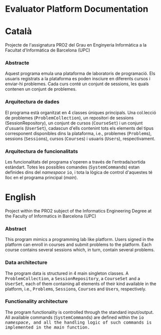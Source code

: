 # Evaluator Platform Documentation
Català
======
Projecte de l'assignatura PRO2 del Grau en Enginyeria Informàtica a la Facultat d'Informàtica de Barcelona (UPC)

### Abstracte

Aquest programa emula una plataforma de laboratoris de programació. Els usuaris registrats a la plataforma es poden
insciure en diferents cursos i enviar-hi problemes. Cada curs conté un conjunt de sessions, les quals contenen un
conjunt de problemes.

### Arquitectura de dades

El programa està organitzat en 4 classes úniques principals. Una col.lecció de problemes (<tt>ProblemCollection</tt>), un
repositori de sessions (SessionRepository), un conjunt de cursos (<tt>CourseSet</tt>) i un conjunt d'usuaris (<tt>UserSet</tt>),
cadascun d'ells contenint tots els elements del tipus corresponent disponibles dins la plataforma, i.e., problemes
(<tt>Problem</tt>s), sessions (<tt>Session</tt>s), cursos (<tt>Course</tt>s) i usuaris (<tt>User</tt>s), respectivament.

### Arquitectura de funcionalitats

Les funcionalitats del programa s'operen a través de l'entrada/sortida estàndart. Totes les possibles comandes (<tt>SystemCommand</tt>s)
estan definides dins del <em>namespace</em> <tt>io</tt>, i tota la lògica de control d'aquestes té lloc en el programa principal (<em>main</em>).

English
======
Project within the PRO2 subject of the Informatics Engineering Degree at the Faculty of Informatics in Barcelona (UPC)

### Abstract

This program mimics a programming lab like platform. Users signed in the platform can enroll
in courses and submit problems to the platform. Each course contains several sessions which,
in turn, contain several problems.

### Data architecture

The program data is structured in 4 main singleton classes. A <tt>ProblemCollection</tt>, a <tt>SessionRepository</tt>, a <tt>CourseSet</tt> and a <tt>UserSet</tt>, each of them containing all elements
of their kind available in the platform, i.e., <tt>Problem</tt>s, <tt>Session</tt>s,
<tt>Course</tt>s and <tt>User</tt>s, respectively.

### Functionality architecture

The program functionality is controlled through the standard input/output. All available
commands (<tt>SystemCommand</tt>s) are defined within the <tt>io <em>namespace</em>, and all the handling logic
of such commands is implemented in the <em>main</em> function.


